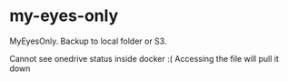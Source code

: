 # my-eyes-only
MyEyesOnly. Backup to local folder or S3.


Cannot see onedrive status inside docker :(
Accessing the file will pull it down
